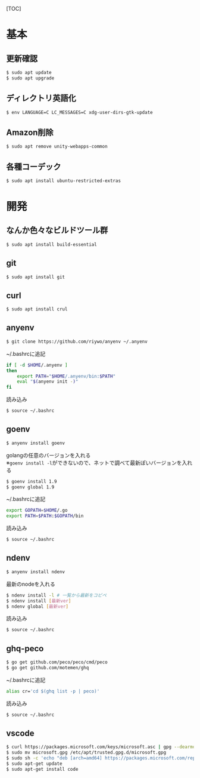 [TOC]

# 基本
## 更新確認
```sh
$ sudo apt update
$ sudo apt upgrade
```

## ディレクトリ英語化
```sh
$ env LANGUAGE=C LC_MESSAGES=C xdg-user-dirs-gtk-update
```

## Amazon削除
```sh
$ sudo apt remove unity-webapps-common
```

## 各種コーデック
```sh
$ sudo apt install ubuntu-restricted-extras
```

# 開発
## なんか色々なビルドツール群
```sh
$ sudo apt install build-essential
```

## git
```sh
$ sudo apt install git
```

## curl
```sh
$ sudo apt install crul
```

## anyenv
```sh
$ git clone https://github.com/riywo/anyenv ~/.anyenv
```
~/.bashrcに追記
```sh
if [ -d $HOME/.anyenv ]
then
    export PATH="$HOME/.anyenv/bin:$PATH"
    eval "$(anyenv init -)"
fi
```
読み込み
```sh
$ source ~/.bashrc
```

## goenv
```sh
$ anyenv install goenv
```
golangの任意のバージョンを入れる  
※`goenv install -l`ができないので、ネットで調べて最新ぽいバージョンを入れる
```sh
$ goenv install 1.9
$ goenv global 1.9
```
~/.bashrcに追記
```sh
export GOPATH=$HOME/.go
export PATH=$PATH:$GOPATH/bin
```
読み込み
```sh
$ source ~/.bashrc
```

## ndenv
```sh
$ anyenv install ndenv
```

最新のnodeを入れる
```sh
$ ndenv install -l # 一覧から最新をコピペ
$ ndenv install [最新ver]
$ ndenv global [最新ver]
```

読み込み
```sh
$ source ~/.bashrc
```

## ghq-peco
```sh
$ go get github.com/peco/peco/cmd/peco
$ go get github.com/motemen/ghq
```

~/.bashrcに追記
```sh
alias cr='cd $(ghq list -p | peco)'
```
読み込み
```sh
$ source ~/.bashrc
```

## vscode
```sh
$ curl https://packages.microsoft.com/keys/microsoft.asc | gpg --dearmor > microsoft.gpg
$ sudo mv microsoft.gpg /etc/apt/trusted.gpg.d/microsoft.gpg
$ sudo sh -c 'echo "deb [arch=amd64] https://packages.microsoft.com/repos/vscode stable main" > /etc/apt/sources.list.d/vscode.list'
$ sudo apt-get update
$ sudo apt-get install code
```

